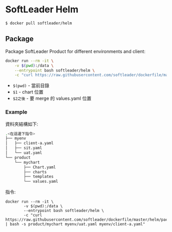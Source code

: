 # SoftLeader Helm

```
$ docker pull softleader/helm
```

## Package
Package SoftLeader Product for different environments and client:

```sh
docker run --rm -it \
	-v $(pwd):/data \
	--entrypoint bash softleader/helm \
	-c "curl https://raw.githubusercontent.com/softleader/dockerfile/master/helm/package | bash -s $1 $2 $3..."
```

- `$(pwd)` - 當前目錄
- `$1` - chart 位置
- `$2之後` - 要 merge 的 values.yaml 位置 

### Example

資料夾結構如下:

```sh
.<在這邊下指令>
├── myenv
│   ├── client-a.yaml
│   ├── sit.yaml
│   └── uat.yaml
└── product
    └── mychart
        ├── Chart.yaml
        ├── charts
        ├── templates
        └── values.yaml
```

指令:

```
docker run --rm -it \
        -v $(pwd):/data \
        --entrypoint bash softleader/helm \
        -c "curl https://raw.githubusercontent.com/softleader/dockerfile/master/helm/package | bash -s product/mychart myenv/uat.yaml myenv/client-a.yaml"
```

